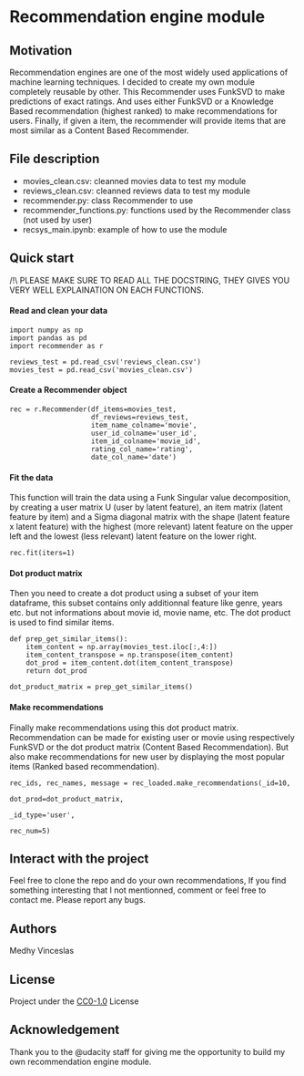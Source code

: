 
# Recommendation engine module

## Motivation
Recommendation engines are one of the most widely used applications of machine learning techniques. I decided to create my own module completely reusable by other.
This Recommender uses FunkSVD to make predictions of exact ratings. And uses either FunkSVD or a Knowledge Based recommendation (highest ranked) to make recommendations for users.  Finally, if given a item,
the recommender will provide items that are most similar as a Content Based Recommender.

## File description
- movies_clean.csv: cleanned movies data to test my module
- reviews_clean.csv: cleanned reviews data to test my module
- recommender.py: class Recommender to use
- recommender_functions.py: functions used by the Recommender class (not used by user)
- recsys_main.ipynb: example of how to use the module

## Quick start

/!\ PLEASE MAKE SURE TO READ ALL THE DOCSTRING, THEY GIVES YOU VERY WELL EXPLAINATION ON EACH FUNCTIONS.

#### Read and clean your data
```
import numpy as np
import pandas as pd
import recommender as r

reviews_test = pd.read_csv('reviews_clean.csv')
movies_test = pd.read_csv('movies_clean.csv')
```
#### Create a Recommender object
```
rec = r.Recommender(df_items=movies_test,
                    df_reviews=reviews_test,
                    item_name_colname='movie',
                    user_id_colname='user_id',
                    item_id_colname='movie_id',
                    rating_col_name='rating',
                    date_col_name='date')
```
#### Fit the data
This function will train the data using a Funk Singular value decomposition, by creating a user matrix U (user by latent feature), an item matrix (latent feature by item) and a Sigma diagonal matrix with the shape (latent feature x latent feature) with the highest (more relevant) latent feature on the upper left and the lowest (less relevant) latent feature on the lower right.
```
rec.fit(iters=1)
```

#### Dot product matrix
Then you need to create a dot product using a subset of your item dataframe, this subset contains only additionnal
feature like genre, years etc. but not informations about movie id, movie name, etc. The dot product is used to find
similar items.
```
def prep_get_similar_items():
    item_content = np.array(movies_test.iloc[:,4:])
    item_content_transpose = np.transpose(item_content)
    dot_prod = item_content.dot(item_content_transpose)
    return dot_prod

dot_product_matrix = prep_get_similar_items()
```

#### Make recommendations
Finally make recommendations using this dot product matrix. Recommendation can be made for existing user or movie using respectively FunkSVD or the dot product matrix (Content Based Recommendation). But also make recommendations for new user by displaying the most popular items (Ranked based recommendation).
```
rec_ids, rec_names, message = rec_loaded.make_recommendations(_id=10,
                                                              dot_prod=dot_product_matrix,
                                                              _id_type='user',
                                                              rec_num=5)
```
## Interact with the project
Feel free to clone the repo and do your own recommendations, If you find something interesting that I not mentionned, comment or feel free to contact me.
Please report any bugs.

## Authors
Medhy Vinceslas

## License
Project under the <a href='https://choosealicense.com/licenses/cc0-1.0/'>CC0-1.0</a> License

## Acknowledgement
Thank you to the @udacity staff for giving me the opportunity to build my own recommendation engine module.



```python

```
